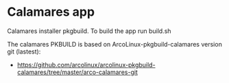 # Calamares app
Calamares installer pkgbuild. To build the app run build.sh

The calamares PKBUILD is based on ArcoLinux-pkgbuild-calamares version git (lastest):

- https://github.com/arcolinux/arcolinux-pkgbuild-calamares/tree/master/arco-calamares-git
